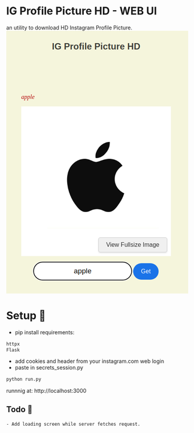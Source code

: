 # IG Profile Picture HD - WEB UI  
an utility to download HD Instagram Profile Picture.  
![preview](preview.png)  

# Setup 🚀  
- pip install requirements:  
```
httpx
Flask
```
- add cookies and header from your instagram.com web login  
- paste in secrets_session.py  

```bash
python run.py
```
runnnig at: http://localhost:3000  


## Todo 📝  
	- Add loading screen while server fetches request.  
	
